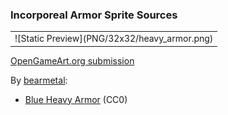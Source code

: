 ### Incorporeal Armor Sprite Sources

<table style="border: 0px;">
  <tr style="border: 0px;">
    <td style="border: 0px; vertical-align: top;">
      ![Static Preview](PNG/32x32/heavy_armor.png)
    </td>
  </tr>
</table>


[OpenGameArt.org submission](https://opengameart.org/node/52442)

By [bearmetal](https://opengameart.org/user/24033):
- [Blue Heavy Armor](https://opengameart.org/node/52442) (CC0)
